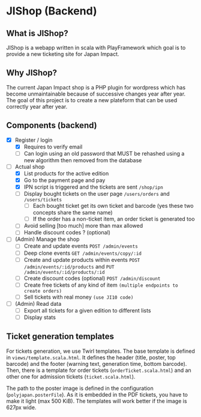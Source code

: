 JIShop (Backend)
================

## What is JIShop?

JIShop is a webapp written in scala with PlayFramework which goal is to provide a new ticketing site for Japan Impact.

## Why JIShop?

The current Japan Impact shop is a PHP plugin for wordpress which has become unmaintainable because of successive changes year
after year. The goal of this project is to create a new plateform that can be used correctly year after year.

## Components (backend)

- [x] Register / login
  -  [x] Requires to verify email
  -  [ ] Can login using an old password that MUST be rehashed using a new algorithm then removed from the database
- [ ] Actual shop
  -  [x] List products for the active edition 
  -  [x] Go to the payment page and pay
  -  [x] IPN script is triggered and the tickets are sent `/shop/ipn`
  -  [ ] Display bought tickets on the user page `/users/orders` and `/users/tickets`
    -  [ ] Each bought ticket get its own ticket and barcode (yes these two concepts share the same name)
    -  [ ] If the order has a non-ticket item, an order ticket is generated too
  -  [ ] Avoid selling [too much] more than max allowed
  -  [ ] Handle discount codes ? (optional)
- [ ] (Admin) Manage the shop
  -  [ ] Create and update events `POST /admin/events`
  -  [ ] Deep clone events `GET /admin/events/copy/:id`
  -  [ ] Create and update products within events `POST /admin/events/:id/products` and `PUT /admin/events/:id/products/:id`
  -  [ ] Create discount codes (optional) `POST /admin/discount`
  -  [ ] Create free tickets of any kind of item `(multiple endpoints to create orders)`
  -  [ ] Sell tickets with real money `(use JI10 code)`
- [ ] (Admin) Read data
  -  [ ] Export all tickets for a given edition to different lists
  -  [ ] Display stats 

## Ticket generation templates

For tickets generation, we use Twirl templates. The base template is defined in `views/template.scala.html`. It defines 
the header (title, poster, top barcode) and the footer (warning text, generation time, bottom barcode). Then, there is a
template for order tickets (`orderTicket.scala.html`) and an other one for admission tickets (`ticket.scala.html`).

The path to the poster image is defined in the configuration (`polyjapan.posterFile`). As it is embedded in the PDF 
tickets, you have to make it light (max 500 KiB). The templates will work better if the image is 627px wide.